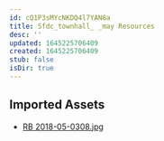 ```yaml
---
id: cQ1P3sMYcNKDQ4l7YAN8a
title: Sfdc_townhall_ _may Resources
desc: ''
updated: 1645225706409
created: 1645225706409
stub: false
isDir: true
---
```

## Imported Assets
- [RB 2018-05-0308.jpg](/assets/rb-2018-05-0308.jpg)
